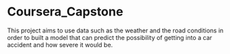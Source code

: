 # Coursera_Capstone
This project aims to use data such as the weather and the road conditions in order to built a model that can predict the possibility of getting into a car accident and how severe it would be.
